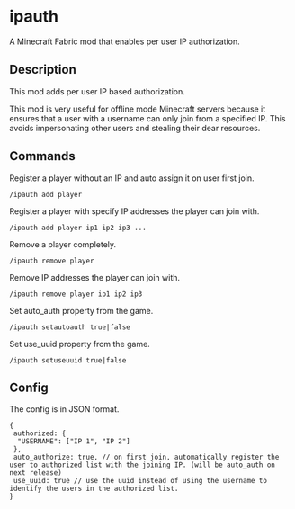 # ipauth
 A Minecraft Fabric mod that enables per user IP authorization.

## Description

This mod adds per user IP based authorization.

This mod is very useful for offline mode Minecraft servers because it ensures that a user with a username can only join from a specified IP. This avoids impersonating other users and stealing their dear resources. 

## Commands

Register a player without an IP and auto assign it on user first join.
```
/ipauth add player
```
Register a player with specify IP addresses the player can join with.
```
/ipauth add player ip1 ip2 ip3 ...
```
Remove a player completely.
```
/ipauth remove player
```
Remove IP addresses the player can join with.
```
/ipauth remove player ip1 ip2 ip3
```
Set auto_auth property from the game.
```
/ipauth setautoauth true|false
```
Set use_uuid property from the game.
```
/ipauth setuseuuid true|false
```

## Config

The config is in JSON format.

```jsonc
{
 authorized: {
  "USERNAME": ["IP 1", "IP 2"]
 },
 auto_authorize: true, // on first join, automatically register the user to authorized list with the joining IP. (will be auto_auth on next release)
 use_uuid: true // use the uuid instead of using the username to identify the users in the authorized list.
}
```
